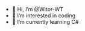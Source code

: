 - 👋 Hi, I’m @Witor-WT
- 👀 I’m interested in coding
- 🌱 I’m currently learning C#

<!---
Witor-WT/Witor-WT is a ✨ special ✨ repository because its `README.md` (this file) appears on your GitHub profile.
You can click the Preview link to take a look at your changes.
--->
